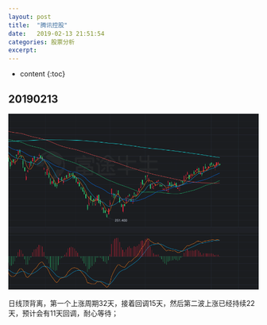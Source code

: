 ```yaml
---
layout: post
title:  "腾讯控股"
date:   2019-02-13 21:51:54
categories: 股票分析
excerpt: 
---
```


* content
{:toc}

## 20190213

![](https://github.com/szk21/szk21.github.io/blob/master/pic/%E8%85%BE%E8%AE%AF%E6%8E%A7%E8%82%A1%2020190213-232015.png)

日线顶背离，第一个上涨周期32天，接着回调15天，然后第二波上涨已经持续22天，预计会有11天回调，耐心等待；